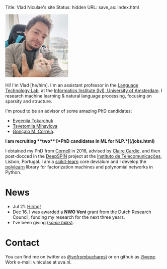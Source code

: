Title: Vlad Niculae's site
Status: hidden
URL:
save_as: index.html

<img id="vladpic" class="marginnote" src="vlad-niculae.jpg" alt="Mirror selfie of Vlad Niculae" />

Hi! I'm Vlad [he/him]. I'm an assistant professor in the
[Language Technology Lab](https://ltl.science.uva.nl), at the
[Informatics Institute (IvI), University of Amsterdam](https://ivi.uva.nl/).
I research machine learning & natural language processing, focusing on sparsity
and structure.

I'm proud to be an advisor of some amazing PhD candidates:

  - [Evgeniia Tokarchuk](https://evgeniia.tokarch.uk/)
  - [Tsvetomila Mihaylova](https://tsvm.github.io/)
  - [Gonçalo M. Correia](https://goncalomcorreia.github.io/).

<span style="font-weight: bold">
I am recruiting **two** [*PhD candidates in ML for NLP.*](/jobs.html)</span>


I obtained my PhD from [Cornell](http://www.cs.cornell.edu/) in 2018,
advised by [Claire Cardie](http://www.cs.cornell.edu/home/cardie/),
and then post-docced in the
[DeepSPIN](https://deep-spin.github.io/) project
at the [Instituto de Telecomunicações](https://www.it.pt), Lisbon, Portugal.
I am a [scikit-learn](http://scikit-learn.org) core dev/alum and
I develop the [polylearn](http://contrib.scikit-learn.org/polylearn)
library for factorization machines and polynomial networks in Python.


# News
  - Jul 21. [Hiring!](/jobs.html)
  - Dec 16. I was awarded a <strong>NWO Veni</strong> grant from the Dutch Research Council, funding my research for the next three years.
  - I've been giving [(*some talks*)](/talks.html).

# Contact
You can find me on twitter as
[@vnfrombucharest](https://www.twitter.com/vnfrombucharest) or on github as
[@vene](https://www.github.com/vene).
Work e-mail: 
v.niculae<span style="display:none">dog on wheels</span> at uva.nl.
